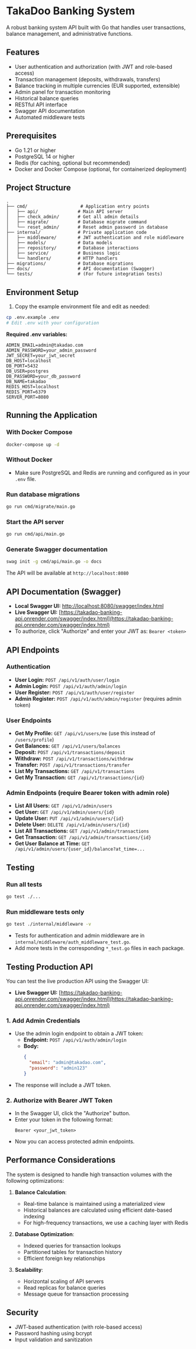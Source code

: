 # TakaDoo Banking System

A robust banking system API built with Go that handles user transactions, balance management, and administrative functions.

## Features

- User authentication and authorization (with JWT and role-based access)
- Transaction management (deposits, withdrawals, transfers)
- Balance tracking in multiple currencies (EUR supported, extensible)
- Admin panel for transaction monitoring
- Historical balance queries
- RESTful API interface
- Swagger API documentation
- Automated middleware tests

## Prerequisites

- Go 1.21 or higher
- PostgreSQL 14 or higher
- Redis (for caching, optional but recommended)
- Docker and Docker Compose (optional, for containerized deployment)

## Project Structure

```
.
├── cmd/                    # Application entry points
│   ├── api/               # Main API server
│   ├── check_admin/       # Get all admin details
│   ├── migrate/           # Database migrate command
│   └── reset_admin/       # Reset admin password in database
├── internal/              # Private application code
│   ├── middleware/        # JWT authentication and role middleware
│   ├── models/            # Data models
│   ├── repository/        # Database interactions
│   ├── service/           # Business logic
│   └── handlers/          # HTTP handlers
├── migrations/            # Database migrations
├── docs/                  # API documentation (Swagger)
└── tests/                 # (For future integration tests)
```

## Environment Setup

1. Copy the example environment file and edit as needed:
```bash
cp .env.example .env
# Edit .env with your configuration
```

**Required .env variables:**
```
ADMIN_EMAIL=admin@takadao.com
ADMIN_PASSWORD=your_admin_password
JWT_SECRET=your_jwt_secret
DB_HOST=localhost
DB_PORT=5432
DB_USER=postgres
DB_PASSWORD=your_db_password
DB_NAME=takadao
REDIS_HOST=localhost
REDIS_PORT=6379
SERVER_PORT=8080
```

## Running the Application

### With Docker Compose
```bash
docker-compose up -d
```

### Without Docker
- Make sure PostgreSQL and Redis are running and configured as in your `.env` file.

### Run database migrations
```bash
go run cmd/migrate/main.go
```

### Start the API server
```bash
go run cmd/api/main.go
```

### Generate Swagger documentation
```bash
swag init -g cmd/api/main.go -o docs
```

The API will be available at `http://localhost:8080`

## API Documentation (Swagger)

- **Local Swagger UI:** [http://localhost:8080/swagger/index.html](http://localhost:8080/swagger/index.html)
- **Live Swagger UI:** [https://takadao-banking-api.onrender.com/swagger/index.html](https://takadao-banking-api.onrender.com/swagger/index.html)
- To authorize, click "Authorize" and enter your JWT as: `Bearer <token>`

## API Endpoints

### Authentication

- **User Login:** `POST /api/v1/auth/user/login`
- **Admin Login:** `POST /api/v1/auth/admin/login`
- **User Register:** `POST /api/v1/auth/user/register`
- **Admin Register:** `POST /api/v1/auth/admin/register` (requires admin token)

### User Endpoints

- **Get My Profile:** `GET /api/v1/users/me` (use this instead of `/users/profile`)
- **Get Balances:** `GET /api/v1/users/balances`
- **Deposit:** `POST /api/v1/transactions/deposit`
- **Withdraw:** `POST /api/v1/transactions/withdraw`
- **Transfer:** `POST /api/v1/transactions/transfer`
- **List My Transactions:** `GET /api/v1/transactions`
- **Get My Transaction:** `GET /api/v1/transactions/{id}`

### Admin Endpoints (require Bearer token with admin role)

- **List All Users:** `GET /api/v1/admin/users`
- **Get User:** `GET /api/v1/admin/users/{id}`
- **Update User:** `PUT /api/v1/admin/users/{id}`
- **Delete User:** `DELETE /api/v1/admin/users/{id}`
- **List All Transactions:** `GET /api/v1/admin/transactions`
- **Get Transaction:** `GET /api/v1/admin/transactions/{id}`
- **Get User Balance at Time:** `GET /api/v1/admin/users/{user_id}/balance?at_time=...`

## Testing

### Run all tests
```bash
go test ./...
```

### Run middleware tests only
```bash
go test ./internal/middleware -v
```

- Tests for authentication and admin middleware are in `internal/middleware/auth_middleware_test.go`.
- Add more tests in the corresponding `*_test.go` files in each package.

## Testing Production API

You can test the live production API using the Swagger UI:

- **Live Swagger UI:** [https://takadao-banking-api.onrender.com/swagger/index.html](https://takadao-banking-api.onrender.com/swagger/index.html)

### 1. Add Admin Credentials
- Use the admin login endpoint to obtain a JWT token:
  - **Endpoint:** `POST /api/v1/auth/admin/login`
  - **Body:**
    ```json
    {
      "email": "admin@takadao.com",
      "password": "admin123"
    }
    ```
- The response will include a JWT token.

### 2. Authorize with Bearer JWT Token
- In the Swagger UI, click the "Authorize" button.
- Enter your token in the following format:
  ```
  Bearer <your_jwt_token>
  ```
- Now you can access protected admin endpoints.

## Performance Considerations

The system is designed to handle high transaction volumes with the following optimizations:

1. **Balance Calculation**: 
   - Real-time balance is maintained using a materialized view
   - Historical balances are calculated using efficient date-based indexing
   - For high-frequency transactions, we use a caching layer with Redis

2. **Database Optimization**:
   - Indexed queries for transaction lookups
   - Partitioned tables for transaction history
   - Efficient foreign key relationships

3. **Scalability**:
   - Horizontal scaling of API servers
   - Read replicas for balance queries
   - Message queue for transaction processing

## Security

- JWT-based authentication (with role-based access)
- Password hashing using bcrypt
- Input validation and sanitization


